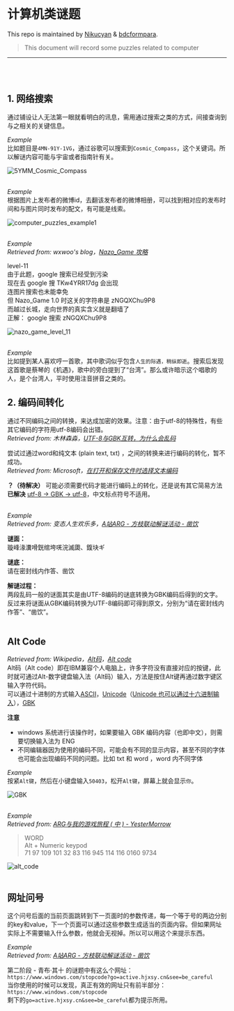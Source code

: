 # 计算机类谜题

This repo is maintained by [Nikucyan](https://github.com/Nikucyan) & [bdcformpara](https://github.com/bdcformpara).
  
> This document will record some puzzles related to computer
---
</br></br>


## 1. 网络搜索
通过铺设让人无法第一眼就看明白的讯息，需用通过搜索之类的方式，间接查询到与之相关的关键信息。

*Example*</br>
比如题目是`4MN-91Y-1VG`，通过谷歌可以搜索到`Cosmic_Compass`，这个关键词。所以解谜内容可能与宇宙或者指南针有关。 </br>

![5YMM_Cosmic_Compass](https://cdn.jsdelivr.net/gh/Nikucyan/ARG/Images/5YMM_Cosmic_Compass.png)
</br></br>

*Example*</br>
根据图片上发布者的微博id，去翻该发布者的微博相册，可以找到相对应的发布时间和与图片同时发布的配文，有可能是线索。 </br>

![computer_puzzles_example1](https://cdn.jsdelivr.net/gh/Nikucyan/ARG/Images/computer_puzzles_example1.jpg)
</br></br>

*Example*</br>
*Retrieved from: wxwoo's blog，[Nazo_Game 攻略](https://wxwoo.blog.luogu.org/nazo-game-guide)* </br>

level-11 </br>
由于此题，google 搜索已经受到污染 </br>
现在去 google 搜 TKw4YRR17dg 会出现 </br>
连图片搜索也未能幸免 </br>
但 Nazo_Game 1.0 时这关的字符串是 zNGQXChu9P8 </br>
而越过长城，走向世界的真实含义就是翻墙了 </br>
正解： google 搜索 zNGQXChu9P8 </br>

![nazo_game_level_11](https://cdn.jsdelivr.net/gh/Nikucyan/ARG/Images/nazo_game_level_11.png)
</br></br>

*Example*</br>
比如提到某人喜欢哼一首歌，其中歌词似乎包含`人生的际遇，稍纵即逝`。搜索后发现这首歌是蔡琴的《机遇》，歌中的旁白提到了“台湾”。那么或许暗示这个唱歌的人，是个台湾人，平时使用注音拼音之类的。


## 2. 编码间转化
通过不同编码之间的转换，来达成加密的效果。注意：由于utf-8的特殊性，有些其它编码的字符用utf-8编码会出错。 </br>
*Retrieved from: 木林森淼，[UTF-8与GBK互转，为什么会乱码](https://blog.csdn.net/yangfengjueqi/article/details/79486162)* </br>

尝试过通过word和纯文本 (plain text, txt) ，之间的转换来进行编码的转化，暂不成功。</br>
*Retrieved from: Microsoft，[在打开和保存文件时选择文本编码](https://support.microsoft.com/zh-cn/office/%E5%9C%A8%E6%89%93%E5%BC%80%E5%92%8C%E4%BF%9D%E5%AD%98%E6%96%87%E4%BB%B6%E6%97%B6%E9%80%89%E6%8B%A9%E6%96%87%E6%9C%AC%E7%BC%96%E7%A0%81-60d59c21-88b5-4006-831c-d536d42fd861)* 

**？（待解决）** 可能必须需要代码才能进行编码上的转化，还是说有其它简易方法 </br>
**已解决** [utf-8 → GBK → utf-8](https://tool.chinaz.com/tools/urlencode.aspx)，中文标点符号不适用。</br></br>

*Example*</br>
*Retrieved from: 变态人生欢乐多，[A站ARG - 方枝联动解谜活动 - 凿饮](https://www.acfun.cn/a/ac21015884?)* </br>

**谜面：** </br>
璇峰湪瀵嗗皝绾垮唴浣滅瓟、鍑块ギ

**谜底：** </br>
请在密封线内作答、凿饮

**解谜过程：** </br>
两段乱码一般的谜面其实是由UTF-8编码的谜底转换为GBK编码后得到的文字。反过来将谜面从GBK编码转换为UTF-8编码即可得到原文，分别为“请在密封线内作答”、“凿饮”。
</br></br>


## Alt Code
*Retrieved from: Wikipedia，[Alt码](https://zh.wikipedia.org/wiki/Alt%E7%A0%81)，[Alt code](https://en.wikipedia.org/wiki/Alt_code)* </br>
Alt码（Alt code）即在IBM兼容个人电脑上，许多字符没有直接对应的按键，此时就可通过Alt-数字键盘输入法（Alt码）输入，方法是按住Alt键再通过数字键区输入字符代码。 </br>
可以通过十进制的方式输入[ASCII](https://zh.wikipedia.org/wiki/ASCII)，[Unicode](https://zh.wikipedia.org/wiki/Unicode%E5%AD%97%E7%AC%A6%E5%88%97%E8%A1%A8)（[Unicode 也可以通过十六进制输入](https://zh.wikipedia.org/wiki/Unicode%E8%BE%93%E5%85%A5%E6%B3%95)），[GBK](https://www.qqxiuzi.cn/bianma/zifuji.php)

**注意**
- windows 系统进行该操作时，如果要输入 GBK 编码内容（也即中文），则需要切换输入法为 ENG
- 不同编辑器因为使用的编码不同，可能会有不同的显示内容，甚至不同的字体也可能会出现编码不同的问题。比如 txt 和 word ，word 内不同字体

*Example* </br>
按紧`Alt键`，然后在小键盘输入`50403`，松开`Alt键`，屏幕上就会显示`你`。

![GBK](https://cdn.jsdelivr.net/gh/Nikucyan/ARG/Images/GBK.png)
</br></br>

*Example* </br>
*Retrieved from: [ARG与我的游戏旅程 ( 中 ) - YesterMorrow](https://mp.weixin.qq.com/s/d4PPhiBVGXUSqctij_c77g)* </br>

> WORD </br>
> Alt + Numeric keypod </br>
> 71 97 109 101 32 83 116 945 114 116 0160 9734

![alt_code](https://cdn.jsdelivr.net/gh/Nikucyan/ARG/Images/alt_code.png)
</br></br>

## 网址问号
这个问号后面的当前页面跳转到下一页面时的参数传递，每一个等于号的两边分别的key和value，下一个页面可以通过这些参数生成适当的页面内容。但如果网址实际上不需要输入什么参数，他就会无视掉。所以可以用这个来提示东西。

*Example* </br>
*Retrieved from: [A站ARG - 方枝联动解谜活动 - 凿饮](https://www.acfun.cn/a/ac21015884)* </br>

第二阶段 - 青布·其十 的谜题中有这么个网址：</br>
`https://www.windows.com/stopcode?go=active.hjxsy.cn&see=be_careful`</br>
当你使用的时候可以发现，真正有效的网址只有前半部分：</br>
`https://www.windows.com/stopcode`</br>
剩下的`go=active.hjxsy.cn&see=be_careful`都为提示所用。

